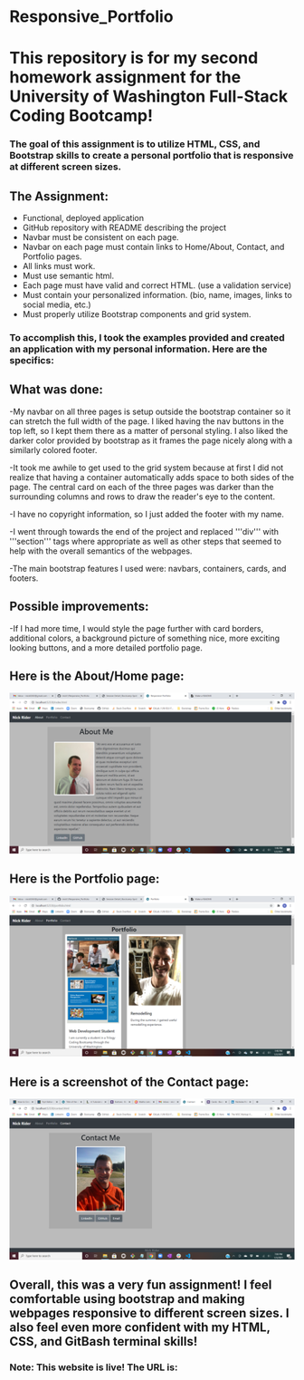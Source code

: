 # Responsive_Portfolio

# This repository is for my second homework assignment for the University of Washington Full-Stack Coding Bootcamp!

### The goal of this assignment is to utilize HTML, CSS, and Bootstrap skills to create a personal portfolio that is responsive at different screen sizes.

## The Assignment:

* Functional, deployed application
* GitHub repository with README describing the project
* Navbar must be consistent on each page.
* Navbar on each page must contain links to Home/About, Contact, and Portfolio pages.
* All links must work.
* Must use semantic html.
* Each page must have valid and correct HTML. (use a validation service)
* Must contain your personalized information. (bio, name, images, links to social media, etc.)
* Must properly utilize Bootstrap components and grid system.

### To accomplish this, I took the examples provided and created an application with my personal information. Here are the specifics:

## What was done:

-My navbar on all three pages is setup outside the bootstrap container so it can stretch the full width of the page. I liked having the nav buttons in the top left, so I kept them there as a matter of personal styling. I also liked the darker color provided by bootstrap as it frames the page nicely along with a similarly colored footer.

-It took me awhile to get used to the grid system because at first I did not realize that having a container automatically adds space to both sides of the page. The central card on each of the three pages was darker than the surrounding columns and rows to draw the reader's eye to the content.

-I have no copyright information, so I just added the footer with my name.

-I went through towards the end of the project and replaced '''div''' with '''section''' tags where appropriate as well as other steps that seemed to help with the overall semantics of the webpages.

-The main bootstrap features I used were: navbars, containers, cards, and footers.

## Possible improvements:

-If I had more time, I would style the page further with card borders, additional colors, a background picture of something nice, more exciting looking buttons, and a more detailed portfolio page. 

## Here is the About/Home page:

![image](https://github.com/rnick1/Responsive_Portfolio/blob/main/Assets/Images/About-Home.png)

## Here is the Portfolio page:

![image](https://github.com/rnick1/Responsive_Portfolio/blob/main/Assets/Images/Portfolio.png)

## Here is a screenshot of the Contact page:

![image](https://github.com/rnick1/Responsive_Portfolio/blob/main/Assets/Images/Contact.png)

## Overall, this was a very fun assignment! I feel comfortable using bootstrap and making webpages responsive to different screen sizes. I also feel even more confident with my HTML, CSS, and GitBash terminal skills!

### Note: This website is live! The URL is: 
